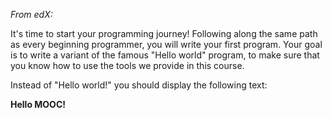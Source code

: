 *From edX:*

It's time to start your programming journey! Following along the same path as every beginning programmer, you will write your first program. Your goal is to write a variant of the famous "Hello world" program, to make sure that you know how to use the tools we provide in this course.

Instead of "Hello world!" you should display the following text:

**Hello MOOC!**
